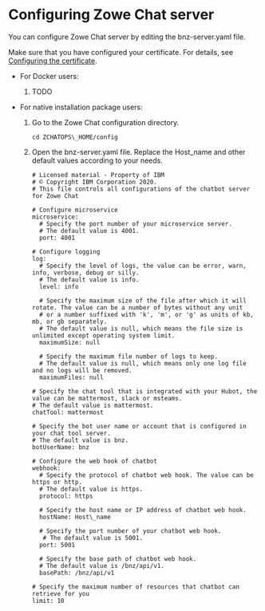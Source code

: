 # Configuring Zowe Chat server

You can configure Zowe Chat server by editing the bnz-server.yaml file.

Make sure that you have configured your certificate. For details, see [Configuring the certificate](chatops_config_certificate.md).

-   For Docker users:

    1.  TODO

-   For native installation package users:

    1.  Go to the Zowe Chat configuration directory.

        ```
        cd ZCHATOPS\_HOME/config
        ```

    2.  Open the bnz-server.yaml file. Replace the Host\_name and other default values according to your needs.

        ```
        # Licensed material - Property of IBM
        # © Copyright IBM Corporation 2020.
        # This file controls all configurations of the chatbot server for Zowe Chat
        
        # Configure microservice
        microservice:
          # Specify the port number of your microservice server.
          # The default value is 4001.
          port: 4001
        
        # Configure logging
        log:
          # Specify the level of logs, the value can be error, warn, info, verbose, debug or silly.
          # The default value is info.
          level: info
        
          # Specify the maximum size of the file after which it will rotate. The value can be a number of bytes without any unit
          # or a number suffixed with 'k', 'm', or 'g' as units of kb, mb, or gb separately.
          # The default value is null, which means the file size is unlimited except operating system limit.
          maximumSize: null
        
          # Specify the maximum file number of logs to keep.
          # The default value is null, which means only one log file and no logs will be removed.
          maximumFiles: null
        
        # Specify the chat tool that is integrated with your Hubot, the value can be mattermost, slack or msteams.
        # The default value is mattermost.
        chatTool: mattermost
        
        # Specify the bot user name or account that is configured in your chat tool server.
        # The default value is bnz.
        botUserName: bnz
        
        # Configure the web hook of chatbot
        webhook:
          # Specify the protocol of chatbot web hook. The value can be https or http.
          # The default value is https.
          protocol: https
        
          # Specify the host name or IP address of chatbot web hook.
          hostName: Host\_name
        
          # Specify the port number of your chatbot web hook.
           # The default value is 5001.
          port: 5001
          
          # Specify the base path of chatbot web hook.
          # The default value is /bnz/api/v1.
          basePath: /bnz/api/v1
        
        # Specify the maximum number of resources that chatbot can retrieve for you
        limit: 10
        ```


